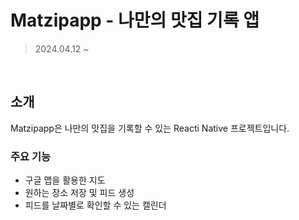 # Matzipapp - 나만의 맛집 기록 앱

> 2024.04.12 ~

<br />

## 소개

Matzipapp은 나만의 맛집을 기록할 수 있는 Reacti Native 프로젝트입니다.

### 주요 기능

- 구글 맵을 활용한 지도
- 원하는 장소 저장 및 피드 생성
- 피드를 날짜별로 확인할 수 있는 캘린더

